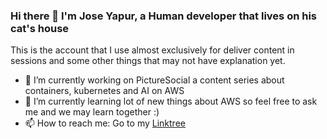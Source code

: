### Hi there 👋 I'm Jose Yapur, a Human developer that lives on his cat's house ###
This is the account that I use almost exclusively for deliver content in sessions and some other things that may not have explanation yet.
- 🔭 I’m currently working on PictureSocial a content series about containers, kubernetes and AI on AWS
- 🌱 I’m currently learning lot of new things about AWS so feel free to ask me and we may learn together :)
- 📫 How to reach me: Go to my [Linktree](https://linktr.ee/develozombie)

<!--
**jyapurv/jyapurv** is a ✨ _special_ ✨ repository because its `README.md` (this file) appears on your GitHub profile.

Here are some ideas to get you started:

- 🔭 I’m currently working on ...
- 🌱 I’m currently learning ...
- 👯 I’m looking to collaborate on ...
- 🤔 I’m looking for help with ...
- 💬 Ask me about ...
- 📫 How to reach me: ...
- 😄 Pronouns: ...
- ⚡ Fun fact: ...
-->
